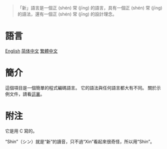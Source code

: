 
> 「新」語言是一個正 (shén) 常 (jīng) 的語言，具有一個正 (shén) 常 (jīng) 的語法，還有一個正 (shén) 常 (jīng) 的設計理念。

# 語言

[English](README.md) [简体中文](README.SC.md) [繁體中文](README.TC.md)

# 簡介

這個項目是一個簡單的程式編碼語言。
它的語法與任何語言都大有不同。
關於示例文件，請看[這裏](demo.shin)。

# 附注

它是用 C 寫的。

“Shin”（シン）就是“新”的讀音，只不過“Xin”看起來很奇怪，所以用“Shin”。